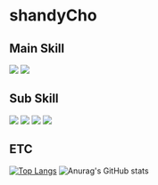 
# shandyCho

## Main Skill
<img src="https://img.shields.io/badge/Spring%20Boot-6DB33F?style=flat-square&logo=Spring%20Boot&logoColor=black"/> <img src="https://img.shields.io/badge/Java-437291?style=flat-square&logo=openjdk&logoColor=black"/>

## Sub Skill
<img src="https://img.shields.io/badge/Python-3776AB?style=flat-square&logo=python&logoColor=black"/> <img src="https://img.shields.io/badge/Django-092E20?style=flat-square&logo=django&logoColor=black"/>  <img src="https://img.shields.io/badge/HTML5-E34F26?style=flat-square&logo=html5&logoColor=black"/>  <img src="https://img.shields.io/badge/JavaScript-F7DF1E?style=flat-square&logo=javascript&logoColor=black"/>

## ETC

[![Top Langs](https://github-readme-stats.vercel.app/api/top-langs/?username=shandyCho&layout=compact)](https://github.com/shandyCho/github-readme-stats) ![Anurag's GitHub stats](https://github-readme-stats.vercel.app/api?username=shandyCho&show_icons=true&theme=radical)


<!--
**shandyCho/shandyCho** is a ✨ _special_ ✨ repository because its `README.md` (this file) appears on your GitHub profile.

Here are some ideas to get you started:

- 🔭 I’m currently working on ...
- 🌱 I’m currently learning ...
- 👯 I’m looking to collaborate on ...
- 🤔 I’m looking for help with ...
- 💬 Ask me about ...
- 📫 How to reach me: ...
- 😄 Pronouns: ...
- ⚡ Fun fact: ...
-->
